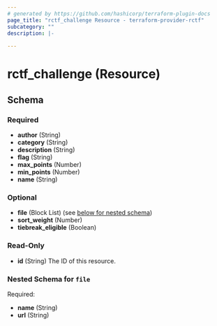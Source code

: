 ```yaml
---
# generated by https://github.com/hashicorp/terraform-plugin-docs
page_title: "rctf_challenge Resource - terraform-provider-rctf"
subcategory: ""
description: |-
  
---
```


# rctf_challenge (Resource)





<!-- schema generated by tfplugindocs -->
## Schema

### Required

- **author** (String)
- **category** (String)
- **description** (String)
- **flag** (String)
- **max_points** (Number)
- **min_points** (Number)
- **name** (String)

### Optional

- **file** (Block List) (see [below for nested schema](#nestedblock--file))
- **sort_weight** (Number)
- **tiebreak_eligible** (Boolean)

### Read-Only

- **id** (String) The ID of this resource.

<a id="nestedblock--file"></a>
### Nested Schema for `file`

Required:

- **name** (String)
- **url** (String)


